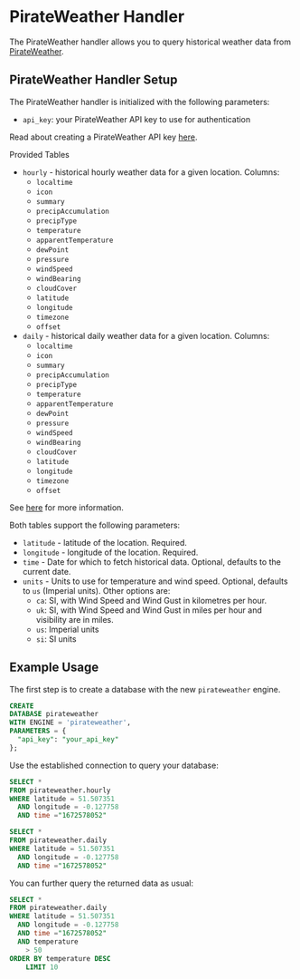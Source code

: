# PirateWeather Handler

The PirateWeather handler allows you to query historical weather data from [PirateWeather](http://pirateweather.net/).

## PirateWeather Handler Setup

The PirateWeather handler is initialized with the following parameters:

- `api_key`: your PirateWeather API key to use for authentication

Read about creating a PirateWeather API key [here](http://pirateweather.net/en/latest/).

Provided Tables

- `hourly` - historical hourly weather data for a given location. Columns:
    - `localtime`
    - `icon`
    - `summary`
    - `precipAccumulation`
    - `precipType`
    - `temperature`
    - `apparentTemperature`
    - `dewPoint`
    - `pressure`
    - `windSpeed`
    - `windBearing`
    - `cloudCover`
    - `latitude`
    - `longitude`
    - `timezone`
    - `offset`
- `daily` - historical daily weather data for a given location. Columns:
    - `localtime`
    - `icon`
    - `summary`
    - `precipAccumulation`
    - `precipType`
    - `temperature`
    - `apparentTemperature`
    - `dewPoint`
    - `pressure`
    - `windSpeed`
    - `windBearing`
    - `cloudCover`
    - `latitude`
    - `longitude`
    - `timezone`
    - `offset`

See [here](http://pirateweather.net/en/latest/API/#time-machine-request) for more information.

Both tables support the following parameters:

* `latitude` - latitude of the location. Required.
* `longitude` - longitude of the location. Required.
* `time` - Date for which to fetch historical data. Optional, defaults to the current date.
* `units` - Units to use for temperature and wind speed. Optional, defaults to `us` (Imperial units). Other options are:
    * `ca`: SI, with Wind Speed and Wind Gust in kilometres per hour.
    * `uk`: SI, with Wind Speed and Wind Gust in miles per hour and visibility are in miles.
    * `us`: Imperial units
    * `si`: SI units

## Example Usage

The first step is to create a database with the new `pirateweather` engine.

~~~~sql
CREATE
DATABASE pirateweather
WITH ENGINE = 'pirateweather',
PARAMETERS = {
  "api_key": "your_api_key"
};
~~~~

Use the established connection to query your database:

~~~~sql
SELECT *
FROM pirateweather.hourly
WHERE latitude = 51.507351
  AND longitude = -0.127758
  AND time ="1672578052"
~~~~

~~~~sql
SELECT *
FROM pirateweather.daily
WHERE latitude = 51.507351
  AND longitude = -0.127758
  AND time ="1672578052"
~~~~

You can further query the returned data as usual:

~~~~sql
SELECT *
FROM pirateweather.daily
WHERE latitude = 51.507351
  AND longitude = -0.127758
  AND time ="1672578052"
  AND temperature
    > 50
ORDER BY temperature DESC
    LIMIT 10
~~~~


